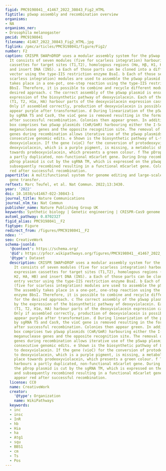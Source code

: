 ```yaml
---
figid: PMC9198041__41467_2022_30843_Fig2_HTML
figtitle: pSwap assembly and recombination overview
organisms:
- NA
organisms_ner:
- Drosophila melanogaster
pmcid: PMC9198041
filename: 41467_2022_30843_Fig2_HTML.jpg
figlink: /pmc/articles/PMC9198041/figure/Fig2/
number: F2
caption: CRISPR SWAPnDROP uses a modular assembly system for the pSwap construction.
  It consists of seven modules (five for scarless integration) harbouring sgRNA expression
  cassettes for target sites (T1,T2), homologous regions (Hα, Hβ, H1, H2, HA, HB)
  and insert DNA (INS). a Each of those parts can be cloned into a different entry
  vector using the type-IIS restriction enzyme BsaI. b Each of those seven (five for
  scarless integration) modules are used to assemble the pSwap plasmid. The assembly
  takes place in a one-pot, one-step reaction using the type-IIS restriction enzyme
  BbsI. Therefore, it is possible to combine and recycle different modules for the
  desired approach. c The correct assembly of the pSwap plasmid is ensured by the
  expression of the biosynthetic pathway of deoxyviolacein. Each of the fragments
  (T1, T2, H1α, HA) harbour parts of the deoxyviolacein expression cassettes (vioBEAC).
  Only if assembled correctly, production of deoxyviolacein is possible. Colonies
  appear purple after transformation. d During linearization of the pSwap plasmid
  by sgRNA TS and Cas9, the vioC gene is removed resulting in the formation of prodeoxyviolacein
  after successful recombination. Colonies then appear green. In addition, the tool
  box comprises two pSwap plasmids (CmR/GmR) harbouring either the I-SceI or I-CreI
  meganuclease genes and the opposite recognition site. The removal of the meganuclease
  genes during recombination allows iterative use of the pSwap plasmids and therefore
  consecutive genomic edits. e Shown is the biosynthetic pathway of L-tryptophan to
  deoxyviolacein. If the gene (vioC) for the conversion of protodeoxyviolacein to
  deoxyviolacein, which is a purple pigment, is missing, a metabolic shift takes place
  towards prodeoxyviolacein, which presents a green colour. f The pDrop plasmid harbours
  a partly duplicated, non-functional mScarlet gene. During Drop recombination, the
  pDrop plasmid is cut by the sgRNA TM, which is expressed on the pSwap plasmid and
  subsequently recombined resulting in a functional mScarlet gene. Colonies appear
  red after successful recombination.
papertitle: A multifunctional system for genome editing and large-scale interspecies
  gene transfer.
reftext: Marc Teufel, et al. Nat Commun. 2022;13:3430.
year: '2022'
doi: 10.1038/s41467-022-30843-1
journal_title: Nature Communications
journal_nlm_ta: Nat Commun
publisher_name: Nature Publishing Group UK
keywords: Synthetic biology | Genetic engineering | CRISPR-Cas9 genome editing
automl_pathway: 0.8702327
figid_alias: PMC9198041__F2
figtype: Figure
redirect_from: /figures/PMC9198041__F2
ndex: ''
seo: CreativeWork
schema-jsonld:
  '@context': https://schema.org/
  '@id': https://pfocr.wikipathways.org/figures/PMC9198041__41467_2022_30843_Fig2_HTML.html
  '@type': Dataset
  description: CRISPR SWAPnDROP uses a modular assembly system for the pSwap construction.
    It consists of seven modules (five for scarless integration) harbouring sgRNA
    expression cassettes for target sites (T1,T2), homologous regions (Hα, Hβ, H1,
    H2, HA, HB) and insert DNA (INS). a Each of those parts can be cloned into a different
    entry vector using the type-IIS restriction enzyme BsaI. b Each of those seven
    (five for scarless integration) modules are used to assemble the pSwap plasmid.
    The assembly takes place in a one-pot, one-step reaction using the type-IIS restriction
    enzyme BbsI. Therefore, it is possible to combine and recycle different modules
    for the desired approach. c The correct assembly of the pSwap plasmid is ensured
    by the expression of the biosynthetic pathway of deoxyviolacein. Each of the fragments
    (T1, T2, H1α, HA) harbour parts of the deoxyviolacein expression cassettes (vioBEAC).
    Only if assembled correctly, production of deoxyviolacein is possible. Colonies
    appear purple after transformation. d During linearization of the pSwap plasmid
    by sgRNA TS and Cas9, the vioC gene is removed resulting in the formation of prodeoxyviolacein
    after successful recombination. Colonies then appear green. In addition, the tool
    box comprises two pSwap plasmids (CmR/GmR) harbouring either the I-SceI or I-CreI
    meganuclease genes and the opposite recognition site. The removal of the meganuclease
    genes during recombination allows iterative use of the pSwap plasmids and therefore
    consecutive genomic edits. e Shown is the biosynthetic pathway of L-tryptophan
    to deoxyviolacein. If the gene (vioC) for the conversion of protodeoxyviolacein
    to deoxyviolacein, which is a purple pigment, is missing, a metabolic shift takes
    place towards prodeoxyviolacein, which presents a green colour. f The pDrop plasmid
    harbours a partly duplicated, non-functional mScarlet gene. During Drop recombination,
    the pDrop plasmid is cut by the sgRNA TM, which is expressed on the pSwap plasmid
    and subsequently recombined resulting in a functional mScarlet gene. Colonies
    appear red after successful recombination.
  license: CC0
  name: CreativeWork
  creator:
    '@type': Organization
    name: WikiPathways
  keywords:
  - inc
  - insc
  - InR
  - hb
  - Hia
  - ha
  - Atg1
  - squ
  - BBS1
  - cm
  - Ts
  - Pos
---
```

